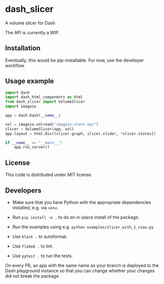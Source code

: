 # dash_slicer

A volume slicer for Dash


The API is currently a WIP.


## Installation

Eventually, this would be pip-installable. For now, use the developer workflow.


## Usage example

```py
import dash
import dash_html_components as html
from dash_slicer import VolumeSlicer
import imageio

app = dash.Dash(__name__)

vol = imageio.volread("imageio:stent.npz")
slicer = VolumeSlicer(app, vol)
app.layout = html.Div([slicer.graph, slicer.slider, *slicer.stores])

if __name__ == "__main__":
    app.run_server()
```


## License

This code is distributed under MIT license.


## Developers


* Make sure that you have Python with the appropriate dependencies installed, e.g. via `venv`.
* Run `pip install -e .` to do an in-place install of the package.
* Run the examples using e.g. `python examples/slicer_with_1_view.py`

* Use `black .` to autoformat.
* Use `flake8 .` to lint.
* Use `pytest .` to run the tests.

On every PR, an app with the same name as your branch is deployed to the Dash
playground instance so that you can change whether your changes did not break
the package.
